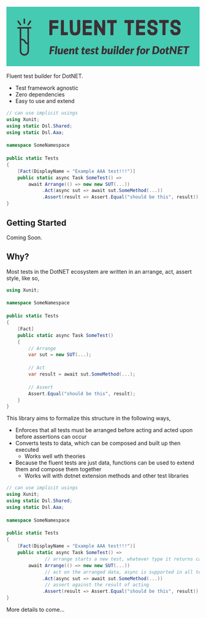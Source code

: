 ﻿![FluentTests](logo.jpg?raw=true "FluentTests.NET")

Fluent test builder for DotNET.

* Test framework agnostic
* Zero dependencies
* Easy to use and extend

```c#
// can use implicit usings
using Xunit;
using static Dsl.Shared;
using static Dsl.Aaa;

namespace SomeNamespace

public static Tests
{
    [Fact(DisplayName = "Example AAA test!!!")]
    public static async Task SomeTest() =>
        await Arrange(() => new new SUT(...))
             .Act(async sut => await sut.SomeMethod(...))
             .Assert(result => Assert.Equal("should be this", result));
}
```

## Getting Started

Coming Soon.

## Why?

Most tests in the DotNET ecosystem are written in an arrange, act, assert style, like so,

```c#
using Xunit;

namespace SomeNamespace

public static Tests
{
    [Fact]
    public static async Task SomeTest()
    {
        // Arrange
        var sut = new SUT(...);
        
        // Act
        var result = await sut.SomeMethod(...);
        
        // Assert
        Assert.Equal("should be this", result);
    }
}
```

This library aims to formalize this structure in the following ways,

* Enforces that all tests must be arranged before acting and acted upon before assertions can occur
* Converts tests to data, which can be composed and built up then executed
  * Works well wth theories
* Because the fluent tests are just data, functions can be used to extend them and compose them together
  * Works will with dotnet extension methods and other test libraries

```c#
// can use implicit usings
using Xunit;
using static Dsl.Shared;
using static Dsl.Aaa;

namespace SomeNamespace

public static Tests
{
    [Fact(DisplayName = "Example AAA test!!!")]
    public static async Task SomeTest() =>
              // arrange starts a new test, whatever type it returns can be used when acting 
        await Arrange(() => new new SUT(...))
              // act on the arranged data, async is supported in all test steps
             .Act(async sut => await sut.SomeMethod(...))
              // assert against the result of acting
             .Assert(result => Assert.Equal("should be this", result));
}
```

More details to come...
